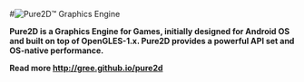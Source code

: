 #![Pure2D&trade; Graphics Engine](http://gree.github.io/pure2d/doc/pure2d_logo_64.png)

**Pure2D is a Graphics Engine for Games, initially designed for Android OS and built on top of OpenGLES-1.x. Pure2D provides a powerful API set and OS-native performance.**

**Read more http://gree.github.io/pure2d**